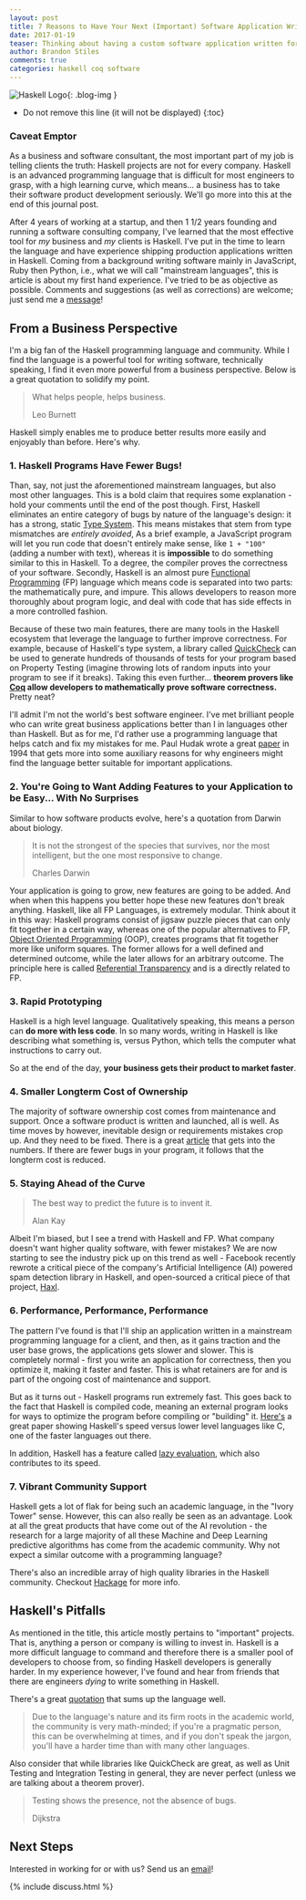 ```yaml
---
layout: post
title: 7 Reasons to Have Your Next (Important) Software Application Written in Haskell
date: 2017-01-19
teaser: Thinking about having a custom software application written for you or your company? Read this first.
author: Brandon Stiles
comments: true
categories: haskell coq software
---
```


![Haskell Logo](/img/whiteboard-thinking.jpg){: .blog-img }

* Do not remove this line (it will not be displayed)
{:toc}

### Caveat Emptor

As a business and software consultant, the most important part of my job is telling clients the truth: Haskell projects are not for every company. Haskell is an advanced programming language that is difficult for most engineers to grasp, with a high learning curve, which means... a business has to take their software product development seriously. We'll go more into this at the end of this journal post.

After 4 years of working at a startup, and then 1 1/2 years founding and running a software consulting company, I've learned that the most effective tool for *my* business and *my* clients is Haskell. I've put in the time to learn the language and have experience shipping production applications written in Haskell. Coming from a background writing software mainly in JavaScript, Ruby then Python, i.e., what we will call "mainstream languages", this is article is about my first hand experience. I've tried to be as objective as possible. Comments and suggestions (as well as corrections) are welcome; just send me a <a href="/contact" target="_blank">message</a>!

## From a Business Perspective

I'm a big fan of the Haskell programming language and community. While I find the language is a powerful tool for writing software, technically speaking, I find it even more powerful from a business perspective. Below is a great quotation to solidify my point.

> What helps people, helps business.
>
> Leo Burnett

Haskell simply enables me to produce better results more easily and enjoyably than before. Here's why.

### 1. Haskell Programs Have Fewer Bugs!

Than, say, not just the aforementioned mainstream languages, but also most other languages. This is a bold claim that requires some explanation - hold your comments until the end of the post though. First, Haskell eliminates an entire category of bugs by nature of the language's design: it has a strong, static <a href="https://goo.gl/kbzaUP" target="_blank">Type System</a>. This means mistakes that stem from type mismatches are *entirely avoided*, As a brief example, a JavaScript program will let you run code that doesn't entirely make sense, like `1 + "100"` (adding a number with text), whereas it is **impossible** to do something similar to this in Haskell. To a degree, the compiler proves the correctness of your software. Secondly, Haskell is an almost pure <a href="https://goo.gl/sq1psNF" target="_blank">Functional Programming</a> (FP) language which means code is separated into two parts: the mathematically pure, and impure. This allows developers to reason more thoroughly about program logic, and deal with code that has side effects in a more controlled fashion.

Because of these two main features, there are many tools in the Haskell ecosystem that leverage the language to further improve correctness. For example, because of Haskell's type system, a library called <a href="https://goo.gl/kXsVvJ" target="_blank">QuickCheck</a> can be used to generate hundreds of thousands of tests for your program based on Property Testing (imagine throwing lots of random inputs into your program to see if it breaks). Taking this even further... **theorem provers like <a href="https://goo.gl/6J7TJX" target="_blank">Coq</a> allow developers to mathematically prove software correctness.** Pretty neat?

I'll admit I'm not the world's best software engineer. I've met brilliant people who can write great business applications better than I in languages other than Haskell. But as for me, I'd rather use a programming language that helps catch and fix my mistakes for me. Paul Hudak wrote a great <a href="http://goo.gl/zUnONn" target="_blank">paper</a> in 1994 that gets more into some auxiliary reasons for why engineers might find the language better suitable for important applications.

### 2. You're Going to Want Adding Features to your Application to be Easy... With No Surprises

Similar to how software products evolve, here's a quotation from Darwin about biology.

> It is not the strongest of the species that survives, nor the most intelligent, but the one most responsive to change.
>
> Charles Darwin

Your application is going to grow, new features are going to be added. And when when this happens you better hope these new features don't break anything. Haskell, like all FP Languages, is extremely modular. Think about it in this way: Haskell programs consist of jigsaw puzzle pieces that can only fit together in a certain way, whereas one of the popular alternatives to FP, <a href="https://goo.gl/rsdKy" target="_blank">Object Oriented Programming</a> (OOP), creates programs that fit together more like uniform squares. The former allows for a well defined and determined outcome, while the later allows for an arbitrary outcome. The principle here is called <a href="https://goo.gl/xoqGRr" target="_blank">Referential Transparency</a> and is a directly related to FP.

### 3. Rapid Prototyping

Haskell is a high level language. Qualitatively speaking, this means a person can **do more with less code**. In so many words, writing in Haskell is like describing what something is, versus Python, which tells the computer what instructions to carry out.

So at the end of the day, **your business gets their product to market faster**.

### 4. Smaller Longterm Cost of Ownership

The majority of software ownership cost comes from maintenance and support. Once a software product is written and launched, all is well. As time moves by however, inevitable design or requirements mistakes crop up. And they need to be fixed. There is a great <a href="http://goo.gl/1F4zxR" target="_blank">article</a> that gets into the numbers. If there are fewer bugs in your program, it follows that the longterm cost is reduced.

### 5. Staying Ahead of the Curve

> The best way to predict the future is to invent it.
>
> Alan Kay

Albeit I'm biased, but I see a trend with Haskell and FP. What company doesn't want higher quality software, with fewer mistakes? We are now starting to see the industry pick up on this trend as well - Facebook recently rewrote a critical piece of the company's Artificial Intelligence (AI) powered spam detection library in Haskell, and open-sourced a critical piece of that project, <a href="https://goo.gl/1yx3bJ" target="_blank">Haxl</a>.

### 6. Performance, Performance, Performance

The pattern I've found is that I'll ship an application written in a mainstream programming language for a client, and then, as it gains traction and the user base grows, the applications gets slower and slower. This is completely normal - first you write an application for correctness, then you optimize it, making it faster and faster. This is what retainers are for and is part of the ongoing cost of maintenance and support.

But as it turns out - Haskell programs run extremely fast. This goes back to the fact that Haskell is compiled code, meaning an external program looks for ways to optimize the program before compiling or "building" it. <a href="http://goo.gl/d2wGh2" target="_blank">Here's</a> a great paper showing Haskell's speed versus lower level languages like C, one of the faster languages out there.

In addition, Haskell has a feature called <a href="https://goo.gl/53VvEl" target="_blank">lazy evaluation</a>, which also contributes to its speed.

### 7. Vibrant Community Support

Haskell gets a lot of flak for being such an academic language, in the "Ivory Tower" sense. However, this can also really be seen as an advantage. Look at all the great products that have come out of the AI revolution - the research for a large majority of all these Machine and Deep Learning predictive algorithms has come from the academic community. Why not expect a similar outcome with a programming language?

There's also an incredible array of high quality libraries in the Haskell community. Checkout <a href="https://goo.gl/M0QwMh" target="_blank">Hackage</a> for more info.

## Haskell's Pitfalls

As mentioned in the title, this article mostly pertains to "important" projects. That is, anything a person or company is willing to invest in. Haskell is a more difficult language to command and therefore there is a smaller pool of developers to choose from, so finding Haskell developers is generally harder. In my experience however, I've found and hear from friends that there are engineers *dying* to write something in Haskell.

There's a great <a href="http://goo.gl/9Ztkxn" target="_blank">quotation</a> that sums up the language well.

> Due to the language's nature and its firm roots in the academic world, the community is very math-minded; if you're a pragmatic person, this can be overwhelming at times, and if you don't speak the jargon, you'll have a harder time than with many other languages.

Also consider that while libraries like QuickCheck are great, as well as Unit Testing and Integration Testing in general, they are never perfect (unless we are talking about a theorem prover).

> Testing shows the presence, not the absence of bugs.
>
> Dijkstra

## Next Steps

Interested in working for or with us? Send us an <a href="mailto:hello@civiclabs.com" target="_blank">email</a>!

{% include discuss.html %}
